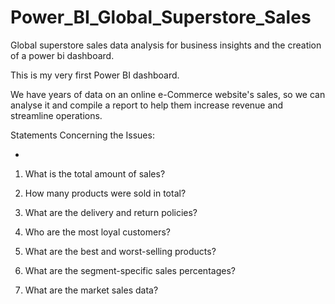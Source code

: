 # Power_BI_Global_Superstore_Sales
Global superstore sales data analysis for business insights and the creation of a power bi dashboard.




This is my very first Power BI dashboard.

We have years of data on an online e-Commerce website's sales, so we can analyse it and compile a report to help them increase revenue and streamline operations.

Statements Concerning the Issues:

-

1. What is the total amount of sales?

2. How many products were sold in total?

3. What are the delivery and return policies?

4. Who are the most loyal customers?

5. What are the best and worst-selling products?

6. What are the segment-specific sales percentages?

7. What are the market sales data?
